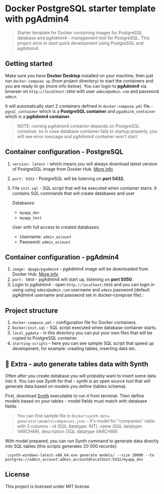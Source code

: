 # Docker PostgreSQL starter template with pgAdmin4

> Starter template for Docker containing images for PostgreSQL database and pgAdmin4 - management tool for PostgreSQL. This project aims to start quick development using PostgreSQL and pgAdmin4.

## Getting started

Make sure you have **Docker Desktop** installed on your machine, then just run `docker-compose up` (from project directory) to start the containers and you are ready to go (more info below).
You can login to **pgAdmin4** via browser on `http://localhost:5050` with user `admin@admin.com` and password `admin`.

It will automatically start 2 containers defined in `docker-compose.yml` file - `pgsql_container` which is a **PostgreSQL container** and `pgadmin4_container` which is a **pgAdmin4 container**. 

>NOTE: running pgAdmin4 container depends on PostgreSQL container, so in case database container fails to startup properly, you will see error message and pgAdmin4 container won't start.


## Container configuration - PostgreSQL
1. `version: latest` - which means you will always download latest version of PostgreSQL image from Docker Hub. [More info](https://hub.docker.com/r/postgres/postgres/)
2. `port: 5432` - PostgreSQL will be listening on **port 5432**.
3. File `init.sql` - SQL script that will be executed when container starts. It contains SQL commands that will create databases and user

    Databases:
    - `myapp_dev`
    - `myapp_test`

    User with full access to created databases:
    - Username: `admin_account`
    - Password: `admin_account`

## Container configuration - pgAdmin4

1. `image: dpage/pgadmin4` - pgAdmin4 image will be downloaded from Docker Hub. [More info](https://hub.docker.com/r/dpage/pgadmin4/)
2. `port: 5050` - pgAdmin4 will start up, listening on **port 5050**.
3. Login to pgAdmin4 - open `http://localhost:5050` and you can login in using using `admin@admin.com` username and `admin` password (default pgAdmin4 username and password set in docker-compose file).:

## Project structure
1. `docker-compose.yml` - configuration file for Docker containers.
2. `Docker/init.sql` - SQL script executed when database container starts.
3. `local_pgdata` - in this directory you can put your own files that will be copied to PostgreSQL container.
4. `starting-scripts` - here you can see sample SQL script that speed up development, for example: creating tables, inserting data etc.

## 🚀 Extra - auto generate tables data with Synth
Often after you create database you will probably want to insert some data into it.
You can use Synth for that - synth is an open source tool that will generate data based on models you define (tables schema).

First, download [Synth](https://www.getsynth.com/) executable to run it from terminal.
Then define models based on your tables - model fields must match with database fields. 

> You can find sample file in `Docker\synth-data-generator\models\companies.json` - it's model for "companies" table with 3 columns - id (SQL datatype: INT), name (SQL datatype: VARCHAR), description (SQL datatype VARCHAR)

With model prepared, you can run Synth command to generate data directly into SQL tables (this scripts generates 20 000 records):
```
.\synth-windows-latest-x86_64.exe generate models/ --size 20000 --to postgres://admin_account:admin_account@localhost:5432/myapp_dev
```

## License 
This project is licensed under MIT license.
